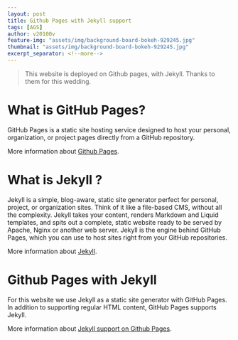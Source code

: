 ```yaml
---
layout: post
title: Github Pages with Jekyll support
tags: [AGS]
author: v20100v
feature-img: "assets/img/background-board-bokeh-929245.jpg"
thumbnail: "assets/img/background-board-bokeh-929245.jpg"
excerpt_separator: <!--more-->
---
```


> This website is deployed on Github pages, with Jekyll. Thanks to them for this wedding.

<!--more-->

# What is GitHub Pages?

GitHub Pages is a static site hosting service designed to host your personal, organization, or project pages directly from a GitHub repository.

More information about [Github Pages](https://help.github.com/articles/what-is-github-pages/).


# What is Jekyll ?

Jekyll is a simple, blog-aware, static site generator perfect for personal, project, or organization sites. Think of it like a file-based CMS, without all the complexity. Jekyll takes your content, renders Markdown and Liquid templates, and spits out a complete, static website ready to be served by Apache, Nginx or another web server. Jekyll is the engine behind GitHub Pages, which you can use to host sites right from your GitHub repositories.

More information about [Jekyll](https://jekyllrb.com/).


# Github Pages with Jekyll

For this website we use Jekyll as a static site generator with GitHub Pages. In addition to supporting regular HTML content, GitHub Pages supports Jekyll.

More information about [Jekyll support on Github Pages](https://help.github.com/articles/using-jekyll-as-a-static-site-generator-with-github-pages/).
